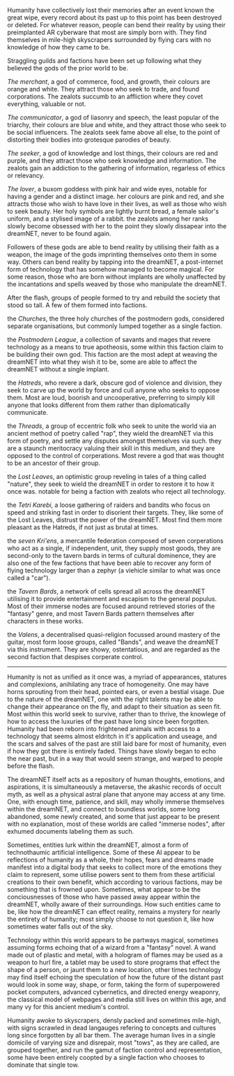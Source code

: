 Humanity have collectively lost their memories after an event known the great wipe, every record about its past up to this point has been destroyed or deleted. For whatever reason, people can bend their reality by using their preimplanted AR cyberware that most are simply born with. They find themselves in mile-high skyscrapers surrounded by flying cars with no knowledge of how they came to be.

Straggling guilds and factions have been set up following what they believed the gods of the prior world to be.

*The merchant*, a god of commerce, food, and growth, their colours are orange and white. They attract those who seek to trade, and found corporations. The zealots succumb to an affliction where they covet everything, valuable or not.

*The communicator*, a god of liasonry and speech, the least popular of the triarchy, their colours are blue and white, and they attract those who seek to be social influencers. The zealots seek fame above all else, to the point of distorting their bodies into grotesque parodies of beauty.

*The seeker*, a god of knowledge and lost things, their colours are red and purple, and they attract those who seek knowledge and information. The zealots gain an addiction to the gathering of information, regarless of ethics or relevancy.

*The lover*, a buxom goddess with pink hair and wide eyes, notable for having a gender and a distinct image. her colours are pink and red, and she attracts those who wish to have love in their lives, as well as those who wish to seek beauty. Her holy symbols are lightly burnt bread, a female sailor's uniform, and a stylised image of a rabbit. the zealots among her ranks slowly become obsessed with her to the point they slowly dissapear into the dreamNET, never to be found again.

Followers of these gods are able to bend reality by utilising their faith as a weapon, the image of the gods imprinting themselves onto them in some way. Others can bend reality by tapping into the dreamNET, a post-internet form of technology that has somehow managed to become magical. For some reason, those who are born without implants are wholly unaffected by the incantations and spells weaved by those who manipulate the dreamNET.

After the flash, groups of people formed to try and rebuild the society that stood so tall. A few of them formed into factions.

the *Churches*, the three holy churches of the postmodern gods, considered separate organisations, but commonly lumped together as a single faction.

the *Postmodern League*, a collection of savants and mages that revere technology as a means to true apotheosis, some within this faction claim to be building their own god. This faction are the most adept at weaving the dreamNET into what they wish it to be, some are able to affect the dreamNET without a single implant.

the *Hatreds*, who revere a dark, obscure god of violence and division, they seek to carve up the world by force and cull anyone who seeks to oppose them. Most are loud, boorish and uncooperative, preferring to simply kill anyone that looks different from them rather than diplomatically communicate.

the *Threads*, a group of eccentric folk who seek to unite the world via an ancient method of poetry called "rap", they wield the dreamNET via this form of poetry, and settle any disputes amongst themselves via such. they are a staunch meritocracy valuing their skill in this medium, and they are opposed to the control of corperations. Most revere a god that was thought to be an ancestor of their group.

the *Lost Leaves*, an optimistic group reveling in tales of a thing called "nature", they seek to wield the dreamNET in order to restore it to how it once was. notable for being a faction with zealots who reject all technology.

the *Tetri Karebi*, a loose gathering of raiders and bandits who focus on speed and striking fast in order to disorient their targets. They, like some of the Lost Leaves, distrust the power of the dreamNET. Most find them more pleasant as the Hatreds, if not just as brutal at times.

the *seven Kri'ens*, a mercantile federation composed of seven corperations who act as a single, if independent, unit, they supply most goods, they are second-only to the tavern bards in terms of cultural dominence, they are also one of the few factions that have been able to recover any form of flying technology larger than a zephyr (a viehicle similar to what was once called a "car").

the *Tavern Bards*, a network of cells spread all across the dreamNET utilising it to provide entertainment and escapism to the general populus. Most of their immerse nodes are focused around retrieved stories of the "fantasy" genre, and most Tavern Bards pattern themselves after characters in these works.

the *Valens*, a decentralised quasi-religion focussed around mastery of the guitar, most form loose groups, called "Bands", and weave the dreamNET via this instrument. They are showy, ostentatious, and are regarded as the second faction that despises corperate control.

* * *

Humanity is not as unified as it once was, a myriad of appearances, statures and complexions, anihilating any trace of homogeneity. One may have horns sprouting from their head, pointed ears, or even a bestial visage. Due to the nature of the dreamNET, one with the right talents may be able to change their appearance on the fly, and adapt to their situation as seen fit. Most within this world seek to survive, rather than to thrive, the knowlege of how to access the luxuries of the past have long since been forgotten. Humanity had been reborn into frightened animals with access to a technology that seems almost eldritch in it's application and useage, and the scars and salves of the past are still laid bare for most of humanity, even if how they got there is entirely faded. Things have slowly began to echo the near past, but in a way that would seem strange, and warped to people before the flash.

The dreamNET itself acts as a repository of human thoughts, emotions, and aspirations, it is simultaneously a metaverse, the akashic records of occult myth, as well as a physical astral plane that anyone may access at any time. One, with enough time, patience, and skill, may wholly immerse themselves within the dreamNET, and connect to boundless worlds, some long abandoned, some newly created, and some that just appear to be present with no explanation, most of these worlds are called "immerse nodes", after exhumed documents labeling them as such.

Sometimes, entities lurk within the dreamNET, almost a form of technothaumic artificial intelligence. Some of these AI appear to be reflections of humanity as a whole, their hopes, fears and dreams made manifest into a digital body that seeks to collect more of the emotions they claim to represent, some utilise powers sent to them from these artificial creations to their own benefit, which according to various factions, may be something that is frowned upon. Sometimes, what appear to be the conciousnesses of those who have passed away appear within the dreamNET, wholly aware of their surroundings. How such entities came to be, like how the dreamNET can effect reality, remains a mystery for nearly the entirety of humanity; most simply choose to not question it, like how sometimes water falls out of the sky.

Technology within this world appears to be partways magical, sometimes assuming forms echoing that of a wizard from a "fantasy" novel. A wand made out of plastic and metal, with a hologram of flames may be used as a weapon to hurl fire, a tablet may be used to store programs that effect the shape of a person, or jaunt them to a new location, other times technology may find itself echoing the speculation of how the future of the distant past would look in some way, shape, or form, taking the form of superpowered pocket computers, advanced cybernetics, and directed energy weaponry, the classical model of webpages and media still lives on within this age, and many vy for this ancient medium's control.

Humanity awoke to skyscrapers, densly packed and sometimes mile-high, with signs scrawled in dead langauges refering to concepts and cultures long since forgotten by all bar them. The average human lives in a single domicile of varying size and disrepair, most "tows", as they are called, are grouped together, and run the gamut of faction control and representation, some have been entirely coopted by a single faction who chooses to dominate that single tow.
